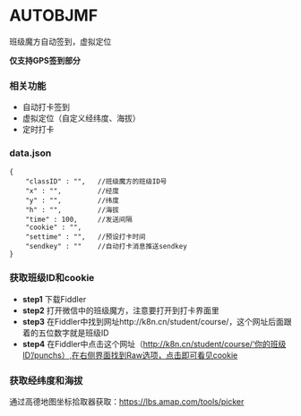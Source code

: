 # AUTOBJMF
班级魔方自动签到，虚拟定位

**仅支持GPS签到部分**

### 相关功能
* 自动打卡签到
* 虚拟定位（自定义经纬度、海拔）
* 定时打卡

### data.json
```
{
    "classID" : "",   //班级魔方的班级ID号
    "x" : "",         //经度
    "y" : "",         //纬度
    "h" : "",         //海拔
    "time" : 100,     //发送间隔
    "cookie" : "",
    "settime" : "",   //预设打卡时间
    "sendkey" : ""    //自动打卡消息推送sendkey
}
```

### 获取班级ID和cookie
* **step1** 下载Fiddler
* **step2** 打开微信中的班级魔方，注意要打开到打卡界面里
* **step3** 在Fiddler中找到网址http://k8n.cn/student/course/，这个网址后面跟着的五位数字就是班级ID
* **step4** 在Fiddler中点击这个网址（http://k8n.cn/student/course/‘你的班级ID’/punchs）,在右侧界面找到Raw选项，点击即可看见cookie

### 获取经纬度和海拔
通过高德地图坐标拾取器获取：https://lbs.amap.com/tools/picker
